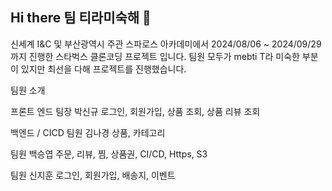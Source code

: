 ## Hi there 팀 티라미숙해 👋

신세계  I&C 및 부산광역시 주관 스파로스 아카데미에서
2024/08/06 ~ 2024/09/29 까지 진행한 스타벅스 클론코딩 프로젝트 입니다.
팀원 모두가 mebti T라 미숙한 부분이 있지만 최선을 다해 프로젝트를 진행했습니다.

팀원 소개

프론트 엔드
팀장 박신규
로그인, 회원가입, 상품 조회, 상품 리뷰 조회

백엔드 / CICD
팀원 김나경
상품, 카테고리

팀원 백승엽 
주문, 리뷰, 찜, 상품권, CI/CD, Https, S3

팀원 신지훈
로그인, 회원가입, 배송지, 이벤트





<!--

**Here are some ideas to get you started:**

🙋‍♀️ A short introduction - what is your organization all about?
🌈 Contribution guidelines - how can the community get involved?
👩‍💻 Useful resources - where can the community find your docs? Is there anything else the community should know?
🍿 Fun facts - what does your team eat for breakfast?
🧙 Remember, you can do mighty things with the power of [Markdown](https://docs.github.com/github/writing-on-github/getting-started-with-writing-and-formatting-on-github/basic-writing-and-formatting-syntax)
-->
